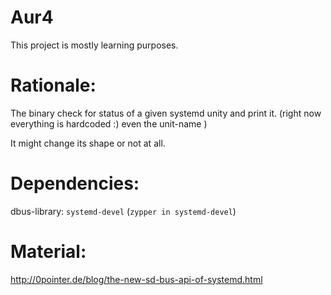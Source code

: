 # Aur4

This project is mostly learning purposes.

# Rationale:

The binary check for status of a given systemd unity and print it.
(right now everything is hardcoded :) even the unit-name )

It might change its shape or not at all.

# Dependencies:

dbus-library:
`systemd-devel`  (`zypper in systemd-devel`)


# Material:

http://0pointer.de/blog/the-new-sd-bus-api-of-systemd.html
